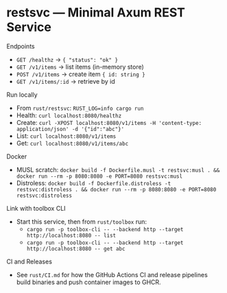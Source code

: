 # restsvc — Minimal Axum REST Service

Endpoints
- `GET /healthz` → `{ "status": "ok" }`
- `GET /v1/items` → list items (in-memory store)
- `POST /v1/items` → create item `{ id: string }`
- `GET /v1/items/:id` → retrieve by id

Run locally
- From `rust/restsvc`: `RUST_LOG=info cargo run`
- Health: `curl localhost:8080/healthz`
- Create: `curl -XPOST localhost:8080/v1/items -H 'content-type: application/json' -d '{"id":"abc"}'`
- List: `curl localhost:8080/v1/items`
- Get: `curl localhost:8080/v1/items/abc`

Docker
- MUSL scratch: `docker build -f Dockerfile.musl -t restsvc:musl . && docker run --rm -p 8080:8080 -e PORT=8080 restsvc:musl`
- Distroless: `docker build -f Dockerfile.distroless -t restsvc:distroless . && docker run --rm -p 8080:8080 -e PORT=8080 restsvc:distroless`

Link with toolbox CLI
- Start this service, then from `rust/toolbox` run:
  - `cargo run -p toolbox-cli -- --backend http --target http://localhost:8080 -- list`
  - `cargo run -p toolbox-cli -- --backend http --target http://localhost:8080 -- get abc`

CI and Releases
- See `rust/CI.md` for how the GitHub Actions CI and release pipelines build binaries and push container images to GHCR.
